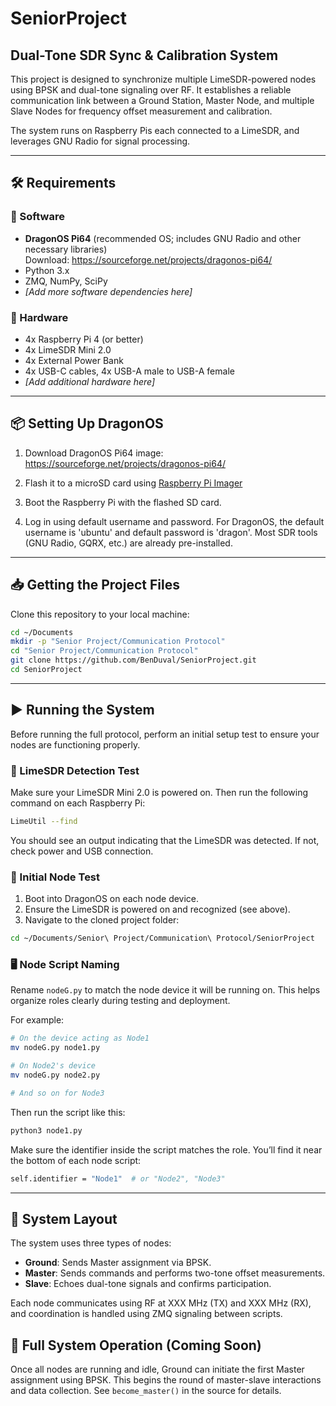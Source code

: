 # SeniorProject

## Dual-Tone SDR Sync & Calibration System

This project is designed to synchronize multiple LimeSDR-powered nodes using BPSK and dual-tone signaling over RF. It establishes a reliable communication link between a Ground Station, Master Node, and multiple Slave Nodes for frequency offset measurement and calibration.

The system runs on Raspberry Pis each connected to a LimeSDR, and leverages GNU Radio for signal processing.

---

## 🛠️ Requirements

### 🧩 Software
- **DragonOS Pi64** (recommended OS; includes GNU Radio and other necessary libraries)    
  Download: https://sourceforge.net/projects/dragonos-pi64/
- Python 3.x
- ZMQ, NumPy, SciPy
- *[Add more software dependencies here]*

### 🔩 Hardware
- 4x Raspberry Pi 4 (or better)
- 4x LimeSDR Mini 2.0
- 4x External Power Bank
- 4x USB-C cables, 4x USB-A male to USB-A female   
- *[Add additional hardware here]*

---

## 📦 Setting Up DragonOS

1. Download DragonOS Pi64 image:  
   https://sourceforge.net/projects/dragonos-pi64/

2. Flash it to a microSD card using [Raspberry Pi Imager](https://www.raspberrypi.com/software/)   

3. Boot the Raspberry Pi with the flashed SD card.

4. Log in using default username and password. For DragonOS, the default username is 'ubuntu' and default password is 'dragon'.
Most SDR tools (GNU Radio, GQRX, etc.) are already pre-installed.

---

## 📥 Getting the Project Files

Clone this repository to your local machine:

```bash
cd ~/Documents
mkdir -p "Senior Project/Communication Protocol"
cd "Senior Project/Communication Protocol"   
git clone https://github.com/BenDuval/SeniorProject.git   
cd SeniorProject   
```

---
## ▶️ Running the System

Before running the full protocol, perform an initial setup test to ensure your nodes are functioning properly.   

### 🔌 LimeSDR Detection Test   
Make sure your LimeSDR Mini 2.0 is powered on. Then run the following command on each Raspberry Pi:    

```bash
LimeUtil --find
```

You should see an output indicating that the LimeSDR was detected. If not, check power and USB connection.   

### 🔧 Initial Node Test   
1. Boot into DragonOS on each node device.
2. Ensure the LimeSDR is powered on and recognized (see above).
3. Navigate to the cloned project folder:
```bash
cd ~/Documents/Senior\ Project/Communication\ Protocol/SeniorProject
```
### 🖥️ Node Script Naming   

Rename `nodeG.py` to match the node device it will be running on. This helps organize roles clearly during testing and deployment.   

For example:   

```bash
# On the device acting as Node1
mv nodeG.py node1.py

# On Node2's device
mv nodeG.py node2.py

# And so on for Node3
```
Then run the script like this:   

```bash
python3 node1.py
```
Make sure the identifier inside the script matches the role. You’ll find it near the bottom of each node script:   
```bash
self.identifier = "Node1"  # or "Node2", "Node3"
```
---

## 🧩 System Layout

The system uses three types of nodes:

- **Ground**: Sends Master assignment via BPSK.
- **Master**: Sends commands and performs two-tone offset measurements.
- **Slave**: Echoes dual-tone signals and confirms participation.

Each node communicates using RF at XXX MHz (TX) and XXX MHz (RX), and coordination is handled using ZMQ signaling between scripts.


## 🚀 Full System Operation (Coming Soon)

Once all nodes are running and idle, Ground can initiate the first Master assignment using BPSK. This begins the round of master-slave interactions and data collection. See `become_master()` in the source for details.

